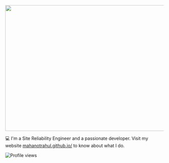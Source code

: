 <div align="center">
	<img src="https://raw.githubusercontent.com/Mahanotrahul/mahanotrahul.github.io/master/header.svg" width="800" height="400">
	<br>
</div>

💻 I'm a Site Reliability Engineer and a passionate developer.
Visit my website [mahanotrahul.github.io/](https://mahanotrahul.github.io/) to know about what I do.

<p align="left">
  <img src="https://komarev.com/ghpvc/?username=mahanotrahul" alt="Profile views" />
</p>
